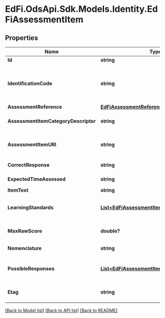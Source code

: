 # EdFi.OdsApi.Sdk.Models.Identity.EdFiAssessmentItem
## Properties

Name | Type | Description | Notes
------------ | ------------- | ------------- | -------------
**Id** | **string** |  | [optional] 
**IdentificationCode** | **string** | A unique number or alphanumeric code assigned to a space, room, site, building, individual, organization, program, or institution by a school, school system, state, or other agency or entity. | 
**AssessmentReference** | [**EdFiAssessmentReference**](EdFiAssessmentReference.md) |  | 
**AssessmentItemCategoryDescriptor** | **string** | Category or type of the AssessmentItem. For example:         Multiple choice         Analytic         Prose         ... | [optional] 
**AssessmentItemURI** | **string** | The URI (typical a URL) pointing to the entry in an assessment item bank, which describes this content item. | [optional] 
**CorrectResponse** | **string** | The correct response for the AssessmentItem. | [optional] 
**ExpectedTimeAssessed** | **string** | The duration of time allotted for the AssessmentItem. | [optional] 
**ItemText** | **string** | The text of the item. | [optional] 
**LearningStandards** | [**List&lt;EdFiAssessmentItemLearningStandard&gt;**](EdFiAssessmentItemLearningStandard.md) | An unordered collection of assessmentItemLearningStandards. LearningStandard tested by this item. | [optional] 
**MaxRawScore** | **double?** | The maximum raw score achievable across all assessment items that are correct and scored at the maximum. | [optional] 
**Nomenclature** | **string** | Reflects the specific nomenclature used for AssessmentItem. | [optional] 
**PossibleResponses** | [**List&lt;EdFiAssessmentItemPossibleResponse&gt;**](EdFiAssessmentItemPossibleResponse.md) | An unordered collection of assessmentItemPossibleResponses. A possible response to an assessment item. | [optional] 
**Etag** | **string** | A unique system-generated value that identifies the version of the resource. | [optional] 

[[Back to Model list]](../README.md#documentation-for-models) [[Back to API list]](../README.md#documentation-for-api-endpoints) [[Back to README]](../README.md)

